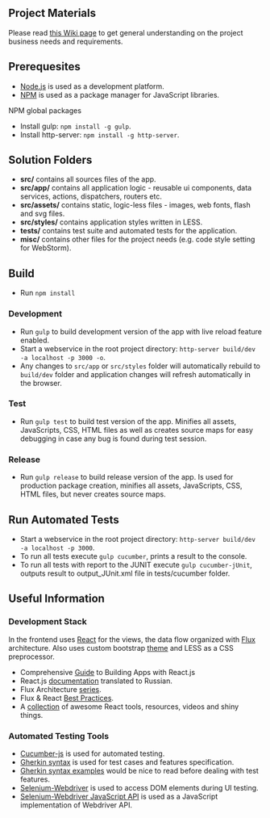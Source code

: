 ## Project Materials
Please read [this Wiki page](https://wiki.itransition.com/display/RPS/Resource+Planning+System+Home) to get general understanding on the project business needs and requirements.

## Prerequesites
* [Node.js](https://nodejs.org) is used as a development platform.
* [NPM](https://www.npmjs.com) is used as a package manager for JavaScript libraries.

NPM global packages

* Install gulp: `npm install -g gulp`.
* Install http-server: `npm install -g http-server`.

## Solution Folders
* **src/** contains all sources files of the app.
* **src/app/** contains all application logic - reusable ui components, data services, actions, dispatchers, routers etc.
* **src/assets/** contains static, logic-less files - images, web fonts, flash and svg files.
* **src/styles/** contains application styles written in LESS.
* **tests/** contains test suite and automated tests for the application.
* **misc/** contains other files for the project needs (e.g. code style setting for WebStorm).

## Build
* Run `npm install`

### Development
* Run `gulp` to build development version of the app with live reload feature enabled.
* Start a webservice in the root project directory: `http-server build/dev -a localhost -p 3000 -o`.
* Any changes to `src/app` or `src/styles` folder will automatically rebuild to `build/dev` folder and application changes will refresh automatically in the browser.

### Test
* Run `gulp test` to build test version of the app. Minifies all assets, JavaScripts, CSS, HTML files as well as creates source maps for easy debugging in case any bug is found during test session.

### Release
* Run `gulp release` to build release version of the app. Is used for production package creation, minifies all assets, JavaScripts, CSS, HTML files, but never creates source maps.

## Run Automated Tests
* Start a webservice in the root project directory: `http-server build/dev -a localhost -p 3000`.
* To run all tests execute `gulp cucumber`, prints a result to the console.
* To run all tests with report to the JUNIT execute `gulp cucumber-jUnit`, outputs result to output_JUnit.xml file in tests/cucumber folder.

## Useful Information

### Development Stack
In the frontend uses [React](http://facebook.github.io/react/) for the views, the data flow organized with [Flux](http://facebook.github.io/flux/docs/overview.html) architecture.
Also uses custom bootstrap [theme](http://bootswatch.com/paper/) and LESS as a CSS preprocessor. 

* Comprehensive [Guide](http://tylermcginnis.com/reactjs-tutorial-a-comprehensive-guide-to-building-apps-with-react/) to Building Apps with React.js
* React.js [documentation](http://tftf.ru/stati/javascript/reactjs/) translated to Russian. 
* Flux Architecture [series](https://egghead.io/series/react-flux-architecture).
* Flux & React [Best Practices](http://racingtadpole.com/blog/flux-react-best-practices/).
* A [collection](https://react.zeef.com/nick.raienko) of awesome React tools, resources, videos and shiny things.

### Automated Testing Tools
* [Cucumber-js](https://github.com/cucumber/cucumber-js) is used for automated testing.
* [Gherkin syntax](https://github.com/cucumber/cucumber/wiki/Gherkin) is used for test cases and features specification.
* [Gherkin syntax examples](http://docs.behat.org/en/latest/guides/1.gherkin.html) would be nice to read before dealing with test features.
* [Selenium-Webdriver](https://github.com/SeleniumHQ/selenium) is used to access DOM elements during UI testing.
* [Selenium-Webdriver JavaScript API](http://seleniumhq.github.io/selenium/docs/api/javascript/) is used as a JavaScript implementation of Webdriver API.